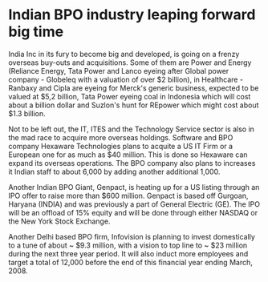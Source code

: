 # Indian BPO industry leaping forward big time

India Inc in its fury to become big and developed, is going on a frenzy overseas buy-outs and acquisitions. Some of them are Power and Energy (Reliance Energy, Tata Power and Lanco eyeing after Global power company - Globeleq with a valuation of over $2 billion), in Healthcare - Ranbaxy and Cipla are eyeing for Merck's generic business, expected to be valued at $5,2 billion, Tata Power eyeing coal in Indonesia which will cost about a billion dollar and Suzlon's hunt for REpower which might cost about $1.3 billion.

Not to be left out, the IT, ITES and the Technology Service sector is also in the mad race to acquire more overseas holdings. Software and BPO company Hexaware Technologies plans to acquite a US IT Firm or a European one for as much as $40 million. This is done so Hexaware can expand its overseas operations. The BPO company also plans to increases it Indian staff to about 6,000 by adding another additional 1,000.


Another Indian BPO Giant, Genpact, is heating up for a US listing through an IPO offer to raise more than $600 million. Genpact is based off Gurgoan, Haryana (INDIA) and was previously a part of General Electric (GE). The IPO will be an offload of 15% equity and will be done through either NASDAQ or the New York Stock Exchange.

Another Delhi based BPO firm, Infovision is planning to invest domestically to a tune of about ~ $9.3 million, with a vision to top line to ~ $23 million during the next three year period. It will also induct more employees and target a total of 12,000 before the end of this financial year ending March, 2008.

